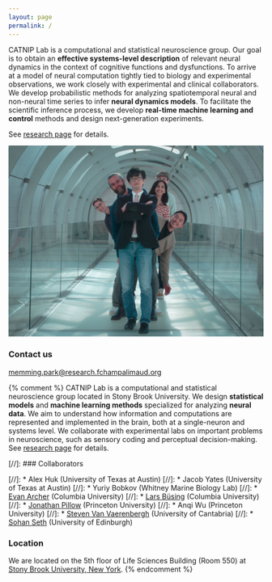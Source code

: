 ```yaml
---
layout: page
permalink: /
---
```


CATNIP Lab is a computational and statistical neuroscience group.
Our goal is to obtain an __effective systems-level description__ of relevant neural dynamics in the context of cognitive functions and dysfunctions.
To arrive at a model of neural computation tightly tied to biology and experimental observations, we work closely with experimental and clinical collaborators.
We develop probabilistic methods for analyzing spatiotemporal neural and non-neural time series to infer __neural dynamics models__.
To facilitate the scientific inference process, we develop __real-time machine learning and control__ methods and design next-generation experiments.

See [research page](research) for details.

![CATNIP lab gathered around a whiteboard](/images/Parklabtunnel.jpg)

### Contact us

[memming.park@research.fchampalimaud.org](mailto:memming.park@research.fchampalimaud.org)

{% comment %}
CATNIP Lab is a computational and statistical neuroscience group located in Stony Brook University.
We design __statistical models__ and __machine learning methods__ specialized for analyzing __neural data__.
We aim to understand how information and computations are represented and implemented in the brain, both at a single-neuron and systems level.
We collaborate with experimental labs on important problems in neuroscience, such as sensory coding and perceptual decision-making.
See [research page](research) for details.

[//]: ### Collaborators

[//]: * Alex Huk (University of Texas at Austin)
[//]: * Jacob Yates (University of Texas at Austin)
[//]: * Yuriy Bobkov (Whitney Marine Biology Lab)
[//]: * [Evan Archer](http://www.evanarcher.com/) (Columbia University)
[//]: * [Lars Büsing](http://www.gatsby.ucl.ac.uk/~lars/) (Columbia University)
[//]: * [Jonathan Pillow](http://pillowlab.princeton.edu) (Princeton University)
[//]: * Anqi Wu (Princeton University)
[//]: * [Steven Van Vaerenbergh](http://gtas.unican.es/people/steven) (University of Cantabria)
[//]: * [Sohan Seth](http://www.sohanseth.com/) (University of Edinburgh)

### Location

We are located on the 5th floor of Life Sciences Building (Room 550) at [Stony Brook University, New York](http://www.stonybrook.edu/sb/directions.shtml).
{% endcomment %}

